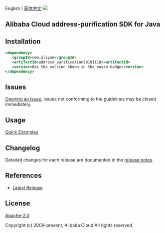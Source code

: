 English | [简体中文](README-CN.md)
![](https://aliyunsdk-pages.alicdn.com/icons/AlibabaCloud.svg)

## Alibaba Cloud address-purification SDK for Java

## Installation

```xml
<dependency>
   <groupId>com.aliyun</groupId>
   <artifactId>address_purification20191118</artifactId>
   <version>Use the version shown in the maven badge</version>
</dependency>
```

## Issues
[Opening an Issue](https://github.com/aliyun/alibabacloud-java-sdk/issues/new), Issues not conforming to the guidelines may be closed immediately.

## Usage
[Quick Examples](https://github.com/aliyun/alibabacloud-java-sdk/blob/master/docs/0-Examples-EN.md#quick-examples)

## Changelog
Detailed changes for each release are documented in the [release notes](./ChangeLog.txt).

## References
* [Latest Release](https://github.com/aliyun/alibabacloud-java-sdk/)

## License
[Apache-2.0](http://www.apache.org/licenses/LICENSE-2.0)

Copyright (c) 2009-present, Alibaba Cloud All rights reserved.